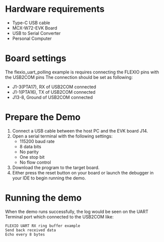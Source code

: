 Hardware requirements
=====================
- Type-C USB cable
- MCX-W72-EVK Board
- USB to Serial Converter
- Personal Computer

Board settings
============
The flexio_uart_polling example is requires connecting the FLEXIO pins with the USB2COM pins
The connection should be set as following:
- J1-3(PTA17), RX of USB2COM connected
- J1-1(PTA16), TX of USB2COM connected
- J13-8, Ground of USB2COM connected

Prepare the Demo
================
1.  Connect a USB cable between the host PC and the EVK board J14.
2.  Open a serial terminal with the following settings:
    - 115200 baud rate
    - 8 data bits
    - No parity
    - One stop bit
    - No flow control
3.  Download the program to the target board.
4.  Either press the reset button on your board or launch the debugger in your IDE to begin running the demo.

Running the demo
================
When the demo runs successfully, the log would be seen on the UART Terminal port which connected to the USB2COM like:
~~~~~~~~~~~~~~~~~~~~~~~~~~~~~~~~~~~
FLEXIO UART RX ring buffer example
Send back received data
Echo every 8 bytes
~~~~~~~~~~~~~~~~~~~~~~~~~~~~~~~~~~~

